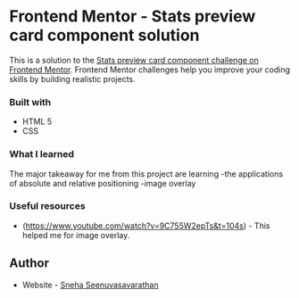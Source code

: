 # Frontend Mentor - Stats preview card component solution

This is a solution to the [Stats preview card component challenge on Frontend Mentor](https://www.frontendmentor.io/challenges/stats-preview-card-component-8JqbgoU62). Frontend Mentor challenges help you improve your coding skills by building realistic projects. 


### Built with

- HTML 5
- CSS


### What I learned

The major takeaway for me from this project are learning
-the applications of absolute and relative positioning
-image overlay 



### Useful resources

- (https://www.youtube.com/watch?v=9C755W2epTs&t=104s) - This helped me for image overlay. 



## Author

- Website - [Sneha Seenuvasavarathan](https://linkedin.com/svsneha)


